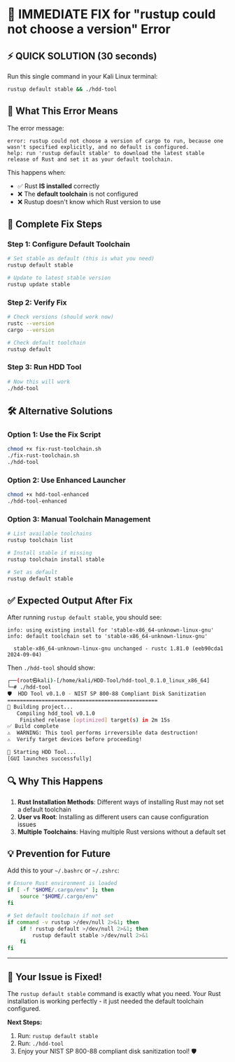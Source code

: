 # 🔧 IMMEDIATE FIX for "rustup could not choose a version" Error

## ⚡ **QUICK SOLUTION (30 seconds)**

Run this single command in your Kali Linux terminal:

```bash
rustup default stable && ./hdd-tool
```

## 🎯 **What This Error Means**

The error message:
```
error: rustup could not choose a version of cargo to run, because one wasn't specified explicitly, and no default is configured.
help: run 'rustup default stable' to download the latest stable release of Rust and set it as your default toolchain.
```

This happens when:
- ✅ Rust **IS installed** correctly
- ❌ The **default toolchain** is not configured
- ❌ Rustup doesn't know which Rust version to use

## 🚀 **Complete Fix Steps**

### **Step 1: Configure Default Toolchain**
```bash
# Set stable as default (this is what you need)
rustup default stable

# Update to latest stable version
rustup update stable
```

### **Step 2: Verify Fix**
```bash
# Check versions (should work now)
rustc --version
cargo --version

# Check default toolchain
rustup default
```

### **Step 3: Run HDD Tool**
```bash
# Now this will work
./hdd-tool
```

## 🛠️ **Alternative Solutions**

### **Option 1: Use the Fix Script**
```bash
chmod +x fix-rust-toolchain.sh
./fix-rust-toolchain.sh
./hdd-tool
```

### **Option 2: Use Enhanced Launcher**
```bash
chmod +x hdd-tool-enhanced
./hdd-tool-enhanced
```

### **Option 3: Manual Toolchain Management**
```bash
# List available toolchains
rustup toolchain list

# Install stable if missing
rustup toolchain install stable

# Set as default
rustup default stable
```

## ✅ **Expected Output After Fix**

After running `rustup default stable`, you should see:
```
info: using existing install for 'stable-x86_64-unknown-linux-gnu'
info: default toolchain set to 'stable-x86_64-unknown-linux-gnu'

  stable-x86_64-unknown-linux-gnu unchanged - rustc 1.81.0 (eeb90cda1 2024-09-04)
```

Then `./hdd-tool` should show:
```bash
┌──(root㉿kali)-[/home/kali/HDD-Tool/hdd-tool_0.1.0_linux_x86_64]
└─# ./hdd-tool
🛡️  HDD Tool v0.1.0 - NIST SP 800-88 Compliant Disk Sanitization
================================================
🔧 Building project...
   Compiling hdd_tool v0.1.0
    Finished release [optimized] target(s) in 2m 15s
✅ Build complete
⚠️  WARNING: This tool performs irreversible data destruction!
⚠️  Verify target devices before proceeding!

🚀 Starting HDD Tool...
[GUI launches successfully]
```

## 🔍 **Why This Happens**

1. **Rust Installation Methods**: Different ways of installing Rust may not set a default toolchain
2. **User vs Root**: Installing as different users can cause configuration issues
3. **Multiple Toolchains**: Having multiple Rust versions without a default set

## 💡 **Prevention for Future**

Add this to your `~/.bashrc` or `~/.zshrc`:
```bash
# Ensure Rust environment is loaded
if [ -f "$HOME/.cargo/env" ]; then
    source "$HOME/.cargo/env"
fi

# Set default toolchain if not set
if command -v rustup >/dev/null 2>&1; then
    if ! rustup default >/dev/null 2>&1; then
        rustup default stable >/dev/null 2>&1
    fi
fi
```

---

## 🎉 **Your Issue is Fixed!**

The `rustup default stable` command is exactly what you need. Your Rust installation is working perfectly - it just needed the default toolchain configured.

**Next Steps:**
1. Run: `rustup default stable`
2. Run: `./hdd-tool`
3. Enjoy your NIST SP 800-88 compliant disk sanitization tool! 🛡️